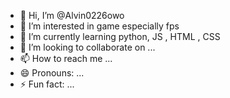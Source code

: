 - 👋 Hi, I’m @Alvin0226owo
- 👀 I’m interested in game especially fps
- 🌱 I’m currently learning python, JS , HTML , CSS
- 💞️ I’m looking to collaborate on ...
- 📫 How to reach me ...
- 😄 Pronouns: ...
- ⚡ Fun fact: ...

<!---
Alvin0226owo/Alvin0226owo is a ✨ special ✨ repository because its `README.md` (this file) appears on your GitHub profile.
You can click the Preview link to take a look at your changes.
--->
